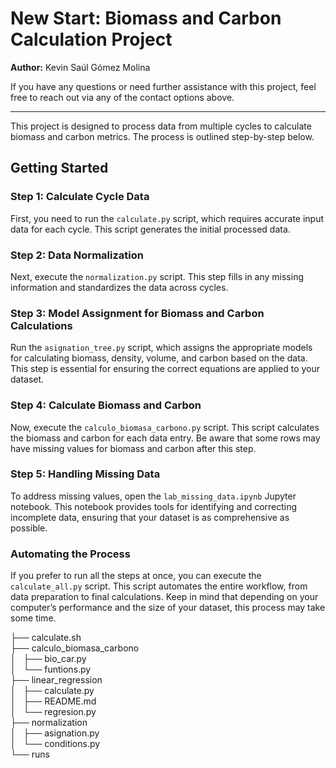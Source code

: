 # New Start: Biomass and Carbon Calculation Project

**Author:** Kevin Saúl Gómez Molina  

If you have any questions or need further assistance with this project, feel free to reach out via any of the contact options above.

---

This project is designed to process data from multiple cycles to calculate biomass and carbon metrics. The process is outlined step-by-step below.

## Getting Started

### Step 1: Calculate Cycle Data

First, you need to run the `calculate.py` script, which requires accurate input data for each cycle. This script generates the initial processed data.

### Step 2: Data Normalization

Next, execute the `normalization.py` script. This step fills in any missing information and standardizes the data across cycles.

### Step 3: Model Assignment for Biomass and Carbon Calculations

Run the `asignation_tree.py` script, which assigns the appropriate models for calculating biomass, density, volume, and carbon based on the data. This step is essential for ensuring the correct equations are applied to your dataset.

### Step 4: Calculate Biomass and Carbon

Now, execute the `calculo_biomasa_carbono.py` script. This script calculates the biomass and carbon for each data entry. Be aware that some rows may have missing values for biomass and carbon after this step.

### Step 5: Handling Missing Data

To address missing values, open the `lab_missing_data.ipynb` Jupyter notebook. This notebook provides tools for identifying and correcting incomplete data, ensuring that your dataset is as comprehensive as possible.

### Automating the Process

If you prefer to run all the steps at once, you can execute the `calculate_all.py` script. This script automates the entire workflow, from data preparation to final calculations. Keep in mind that depending on your computer’s performance and the size of your dataset, this process may take some time.


├── calculate.sh    
├── calculo_biomasa_carbono   
│   ├── bio_car.py  
│   └── funtions.py  
├── linear_regression   
│   ├── calculate.py   
│   ├── README.md   
│   └── regresion.py  
├── normalization   
│   ├── asignation.py   
│   └── conditions.py   
└── runs
